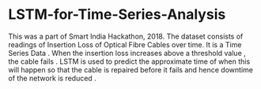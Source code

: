 # LSTM-for-Time-Series-Analysis

This was a part of Smart India Hackathon, 2018.
The dataset consists of readings of Insertion Loss of Optical Fibre Cables over time. It is a Time Series Data . When the insertion loss increases above a threshold value , the cable fails . LSTM is used to predict the approximate time of when this will happen so that the cable is repaired before it fails and hence downtime of the network is reduced . 

